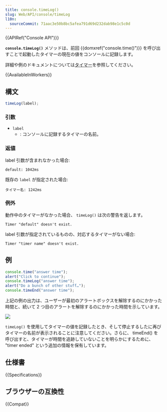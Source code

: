 ```yaml
---
title: console.timeLog()
slug: Web/API/console/timeLog
l10n:
  sourceCommit: 71aac3e50b8bc5afea791d69d232dab98e1c5c0d
---
```


{{APIRef("Console API")}}

**`console.timeLog()`** メソッドは、前回 {{domxref("console.time()")}} を呼び出すことで起動したタイマーの現在の値をコンソールに記録します。

詳細や例のドキュメントについては[タイマー](/ja/docs/Web/API/console#タイマー)を参照してください。

{{AvailableInWorkers}}

## 構文

```js
timeLog(label);
```

### 引数

- `label`
  - : コンソールに記録するタイマーの名前。

### 返値

label 引数が含まれなかった場合:

```
default: 1042ms
```

既存の `label` が指定された場合:

```
タイマー名: 1242ms
```

### 例外

動作中のタイマーがなかった場合、 `timeLog()` は次の警告を返します。

```
Timer "default" doesn't exist.
```

label 引数が指定されているものの、対応するタイマーがない場合:

```
Timer "timer name" doesn't exist.
```

## 例

```js
console.time("answer time");
alert("Click to continue");
console.timeLog("answer time");
alert("Do a bunch of other stuff…");
console.timeEnd("answer time");
```

上記の例の出力は、ユーザーが最初のアラートボックスを解除するのにかかった時間と、続いて 2 つ目のアラートを解除するのにかかった時間を示しています。

![](timer_output.png)

`timeLog()` を使用してタイマーの値を記録したとき、そして停止するしたに再びタイマーの名前が表示されることに注意してください。さらに、 timeEnd() を呼び出すと、タイマーが時間を追跡していないことを明らかにするために、 "timer ended" という追加の情報を保有しています。

## 仕様書

{{Specifications}}

## ブラウザーの互換性

{{Compat}}

